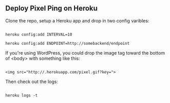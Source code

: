 ## Deploy Pixel Ping on Heroku

Clone the repo, setup a Heroku app and drop in two config varibles:

<code>
heroku config:add INTERVAL=10
</code>

<code>
heroku config:add ENDPOINT=http://somebackend/endpoint
</code>

If you're using WordPress, you could drop the image tag toward the bottom of &lt;body> with something like this:

<code>
&lt;img src="http://<your-app-name>.herokuapp.com/pixel.gif?key=<?php the_permalink()?>"></img>
</code>

Then check out the logs:

<code>
heroku logs -t
</code>